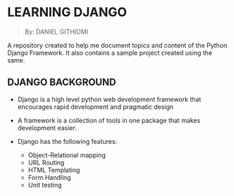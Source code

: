 # LEARNING DJANGO

> By: DANIEL GITHIOMI

A repository created to help me document topics and content of the Python Django Framework. It also contains a sample project created using the same.

## DJANGO BACKGROUND

* Django is a high level python web development framework that encourages rapid development and pragmatic design
* A framework is a collection of tools in one package that makes development easier.
* Django has the following features:

    * Object-Relational mapping
    * URL Routing
    * HTML Templating
    * Form Handling
    * Unit testing

